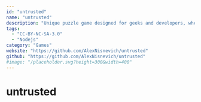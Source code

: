 ```yaml
---
id: "untrusted"
name: "untrusted"
description: "Unique puzzle game designed for geeks and developers, where you solve the puzzles in the game by reading and writing Javascript."
tags:
  - "CC-BY-NC-SA-3.0"
  - "Nodejs"
category: "Games"
website: "https://github.com/AlexNisnevich/untrusted"
github: "https://github.com/AlexNisnevich/untrusted"
#image: "/placeholder.svg?height=300&width=400"
---
```


# untrusted
